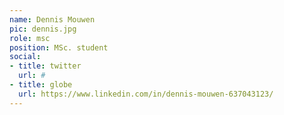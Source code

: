 ```yaml
---
name: Dennis Mouwen
pic: dennis.jpg
role: msc
position: MSc. student
social:
- title: twitter
  url: #
- title: globe
  url: https://www.linkedin.com/in/dennis-mouwen-637043123/
---
```

